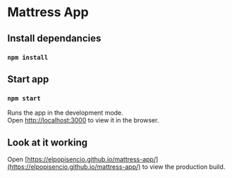 # Mattress App

## Install dependancies

### `npm install`

## Start app

### `npm start`

Runs the app in the development mode.\
Open [http://localhost:3000](http://localhost:3000) to view it in the browser.

## Look at it working

Open [https://elpopisencio.github.io/mattress-app/](https://elpopisencio.github.io/mattress-app/) to view the production build.
